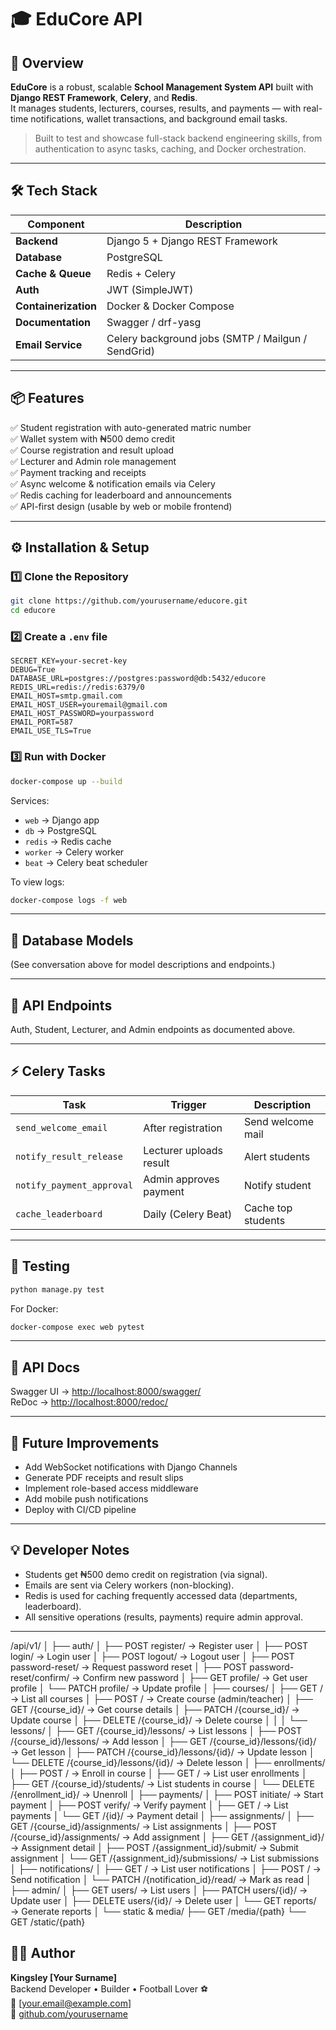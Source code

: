 # 🎓 EduCore API

## 🧭 Overview

**EduCore** is a robust, scalable **School Management System API** built with **Django REST Framework**, **Celery**, and **Redis**.  
It manages students, lecturers, courses, results, and payments — with real-time notifications, wallet transactions, and background email tasks.  

> Built to test and showcase full-stack backend engineering skills, from authentication to async tasks, caching, and Docker orchestration.

---

## 🛠️ Tech Stack

| Component | Description |
|------------|-------------|
| **Backend** | Django 5 + Django REST Framework |
| **Database** | PostgreSQL |
| **Cache & Queue** | Redis + Celery |
| **Auth** | JWT (SimpleJWT) |
| **Containerization** | Docker & Docker Compose |
| **Documentation** | Swagger / drf-yasg |
| **Email Service** | Celery background jobs (SMTP / Mailgun / SendGrid) |

---

## 📦 Features

✅ Student registration with auto-generated matric number  
✅ Wallet system with ₦500 demo credit  
✅ Course registration and result upload  
✅ Lecturer and Admin role management  
✅ Payment tracking and receipts  
✅ Async welcome & notification emails via Celery  
✅ Redis caching for leaderboard and announcements  
✅ API-first design (usable by web or mobile frontend)  

---

## ⚙️ Installation & Setup

### 1️⃣ Clone the Repository
```bash
git clone https://github.com/yourusername/educore.git
cd educore
```

### 2️⃣ Create a `.env` file
```env
SECRET_KEY=your-secret-key
DEBUG=True
DATABASE_URL=postgres://postgres:password@db:5432/educore
REDIS_URL=redis://redis:6379/0
EMAIL_HOST=smtp.gmail.com
EMAIL_HOST_USER=youremail@gmail.com
EMAIL_HOST_PASSWORD=yourpassword
EMAIL_PORT=587
EMAIL_USE_TLS=True
```

### 3️⃣ Run with Docker
```bash
docker-compose up --build
```

Services:
- `web` → Django app  
- `db` → PostgreSQL  
- `redis` → Redis cache  
- `worker` → Celery worker  
- `beat` → Celery beat scheduler  

To view logs:
```bash
docker-compose logs -f web
```

---

## 🧱 Database Models

(See conversation above for model descriptions and endpoints.)

---

## 🚀 API Endpoints

Auth, Student, Lecturer, and Admin endpoints as documented above.

---

## ⚡ Celery Tasks

| Task | Trigger | Description |
|------|----------|-------------|
| `send_welcome_email` | After registration | Send welcome mail |
| `notify_result_release` | Lecturer uploads result | Alert students |
| `notify_payment_approval` | Admin approves payment | Notify student |
| `cache_leaderboard` | Daily (Celery Beat) | Cache top students |

---

## 🧪 Testing

```bash
python manage.py test
```

For Docker:
```bash
docker-compose exec web pytest
```

---

## 🧭 API Docs

Swagger UI → [http://localhost:8000/swagger/](http://localhost:8000/swagger/)  
ReDoc → [http://localhost:8000/redoc/](http://localhost:8000/redoc/)

---

## 🚧 Future Improvements

- Add WebSocket notifications with Django Channels  
- Generate PDF receipts and result slips  
- Implement role-based access middleware  
- Add mobile push notifications  
- Deploy with CI/CD pipeline  

---

## 💡 Developer Notes

- Students get ₦500 demo credit on registration (via signal).  
- Emails are sent via Celery workers (non-blocking).  
- Redis is used for caching frequently accessed data (departments, leaderboard).  
- All sensitive operations (results, payments) require admin approval.

---


/api/v1/
│
├── auth/
│   ├── POST   register/           → Register user
│   ├── POST   login/              → Login user
│   ├── POST   logout/             → Logout user
│   ├── POST   password-reset/     → Request password reset
│   ├── POST   password-reset/confirm/ → Confirm new password
│   ├── GET    profile/            → Get user profile
│   └── PATCH  profile/            → Update profile
│
├── courses/
│   ├── GET    /                   → List all courses
│   ├── POST   /                   → Create course (admin/teacher)
│   ├── GET    /{course_id}/       → Get course details
│   ├── PATCH  /{course_id}/       → Update course
│   ├── DELETE /{course_id}/       → Delete course
│   │
│   └── lessons/
│       ├── GET    /{course_id}/lessons/        → List lessons
│       ├── POST   /{course_id}/lessons/        → Add lesson
│       ├── GET    /{course_id}/lessons/{id}/   → Get lesson
│       ├── PATCH  /{course_id}/lessons/{id}/   → Update lesson
│       └── DELETE /{course_id}/lessons/{id}/   → Delete lesson
│
├── enrollments/
│   ├── POST   /                        → Enroll in course
│   ├── GET    /                        → List user enrollments
│   ├── GET    /{course_id}/students/   → List students in course
│   └── DELETE /{enrollment_id}/        → Unenroll
│
├── payments/
│   ├── POST   initiate/               → Start payment
│   ├── POST   verify/                 → Verify payment
│   ├── GET    /                        → List payments
│   └── GET    /{id}/                   → Payment detail
│
├── assignments/
│   ├── GET    /{course_id}/assignments/           → List assignments
│   ├── POST   /{course_id}/assignments/           → Add assignment
│   ├── GET    /{assignment_id}/                  → Assignment detail
│   ├── POST   /{assignment_id}/submit/           → Submit assignment
│   └── GET    /{assignment_id}/submissions/      → List submissions
│
├── notifications/
│   ├── GET    /                   → List user notifications
│   ├── POST   /                   → Send notification
│   └── PATCH  /{notification_id}/read/ → Mark as read
│
├── admin/
│   ├── GET    users/               → List users
│   ├── PATCH  users/{id}/          → Update user
│   ├── DELETE users/{id}/          → Delete user
│   └── GET    reports/             → Generate reports
│
└── static & media/
    ├── GET /media/{path}
    └── GET /static/{path}


## 🧑‍💻 Author

**Kingsley [Your Surname]**  
Backend Developer • Builder • Football Lover ⚽  
📧 [your.email@example.com]  
🐙 [github.com/yourusername](https://github.com/yourusername)
